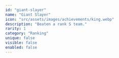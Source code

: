 ```yaml
---
id: "giant-slayer"
name: "Giant Slayer"
icon: "src/assets/images/achievements/king.webp"
description: "Beaten a rank S team."
rarity: 1
category: "Ranking"
unique: false
visible: false
enabled: false
---
```

